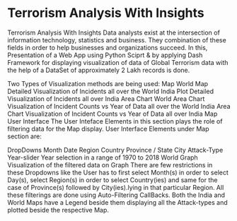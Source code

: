 # Terrorism Analysis With Insights
Terrorism Analysis With Insights
Data analysts exist at the intersection of information technology, statistics and business. They combination of these fields in order to help businesses and organizations succeed.
In this, Presentation of a Web App using Python Sciprt & by applying Dash Framework for displaying visualization of data of Global Terrorism data with the help of a DataSet of approximately 2 Lakh records is done.

Two Types of Visualization methods are being used:
Map
World Map
Detailed Visualization of Incidents all over the World
India Plot
Detailed Visualization of Incidents all over India
Area Chart
World Area Chart
Visualization of Incident Counts vs Year of Data all over the World
India Area Chart
Visualization of Incident Counts vs Year of Data all over India
Map User Interface
The User Inteface Elements in this section plays the role of filtering data for the Map display.
User Interface Elements under Map section are:

DropDowns
Month
Date
Region
Country
Province / State
City
Attack-Type
Year-slider
Year selection in a range of 1970 to 2018
World Graph
Visualization of the filtered data on Graph
There are few restrictions in these Dropdowns like the User has to first select Month(s) in order to select Day(s), select Region(s) in order to select Country(ies) and same for the case of Province(s) followed by City(ies).lying in that particular Region. All these filterings are done using Auto-Filtering CallBacks.
Both the India and World Maps have a Legend beside them displaying all the Attack-types and plotted beside the respective Map.
